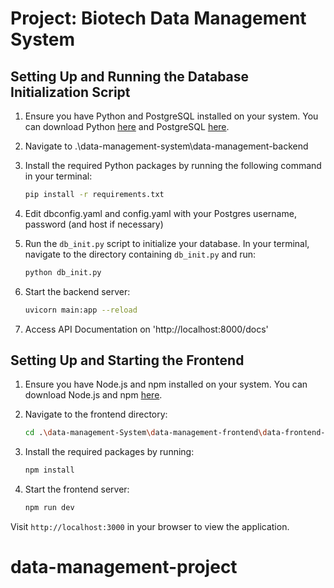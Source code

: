 # Project: Biotech Data Management System

## Setting Up and Running the Database Initialization Script

1. Ensure you have Python and PostgreSQL installed on your system. You can download Python [here](https://www.python.org/downloads/) and PostgreSQL [here](https://www.postgresql.org/download/).

2. Navigate to .\data-management-system\data-management-backend

2. Install the required Python packages by running the following command in your terminal:

    ```bash
    pip install -r requirements.txt
    ```

3. Edit dbconfig.yaml and config.yaml with your Postgres username, password (and host if necessary)

3. Run the `db_init.py` script to initialize your database. In your terminal, navigate to the directory containing `db_init.py` and run:

    ```bash
    python db_init.py
    ```

4. Start the backend server:


    ```bash
    uvicorn main:app --reload
    ```
5. Access API Documentation on 'http://localhost:8000/docs'

## Setting Up and Starting the Frontend

1. Ensure you have Node.js and npm installed on your system. You can download Node.js and npm [here](https://nodejs.org/en/download/).

2. Navigate to the frontend directory:

    ```bash
    cd .\data-management-System\data-management-frontend\data-frontend-app
    ```

3. Install the required packages by running:

    ```bash
    npm install
    ```

4. Start the frontend server:

    ```bash
    npm run dev
    ```

Visit `http://localhost:3000` in your browser to view the application.
# data-management-project
